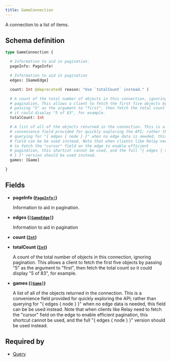```yaml
---
title: GameConnection
---
```


A connection to a list of items.

## Schema definition
```graphql
type GameConnection {

  # Information to aid in pagination.
  pageInfo: PageInfo!

  # Information to aid in pagination
  edges: [GameEdge]

  count: Int @deprecated( reason: "Use `totalCount` instead." )

  # A count of the total number of objects in this connection, ignoring
  # pagination. This allows a client to fetch the first five objects by
  # passing "5" as the argument to "first", then fetch the total count so
  # it could display "5 of 83", for example.
  totalCount: Int

  # A list of all of the objects returned in the connection. This is a
  # convenience field provided for quickly exploring the API; rather than
  # querying for "{ edges { node } }" when no edge data is needed, this
  # field can be be used instead. Note that when clients like Relay need
  # to fetch the "cursor" field on the edge to enable efficient
  # pagination, this shortcut cannot be used, and the full "{ edges { node
  # } }" version should be used instead.
  games: [Game]

}
```

## Fields

* **pageInfo ([`PageInfo!`](graphql/schema/pageinfo.md))**

  Information to aid in pagination.

* **edges ([`[GameEdge]`](graphql/schema/gameedge.md))**

  Information to aid in pagination

* **count ([`Int`](graphql/schema/int.md))**


* **totalCount ([`Int`](graphql/schema/int.md))**

  A count of the total number of objects in this connection, ignoring pagination. This allows a client to fetch the first five objects by passing "5" as the argument to "first", then fetch the total count so it could display "5 of 83", for example.

* **games ([`[Game]`](graphql/schema/game.md))**

  A list of all of the objects returned in the connection. This is a convenience field provided for quickly exploring the API; rather than querying for "{ edges { node } }" when no edge data is needed, this field can be be used instead. Note that when clients like Relay need to fetch the "cursor" field on the edge to enable efficient pagination, this shortcut cannot be used, and the full "{ edges { node } }" version should be used instead.


## Required by
* [Query](graphql/schema/query.md)
